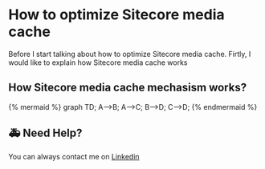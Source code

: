 # How to optimize Sitecore media cache

Before I start talking about how to optimize Sitecore media cache. Firtly, I would like to explain how Sitecore media cache works

## How Sitecore media cache mechasism works?

{% mermaid %}
graph TD;
  A-->B;
  A-->C;
  B-->D;
  C-->D;
{% endmermaid %}

## 🚑 Need Help?

You can always contact me on [Linkedin](https://www.linkedin.com/in/nagaraj-solanki)

